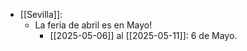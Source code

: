 - [[Sevilla]]:
  - La feria de abril es en Mayo!
    - [[2025-05-06]] al [[2025-05-11]]: 6 de Mayo.
